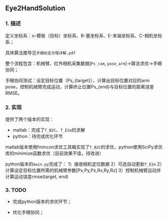 ## Eye2HandSolution

### 1. 描述

定义坐标系：o-模板（目标）坐标系、B-基坐标系、E-末端坐标系、C-相机坐标系；

具体算法推导见`手眼标定方程详解.pdf`

整个流程包含：机械臂、红外相机采集数据[`Ps_cam`, `pose_arm`]->算法求优->手眼协同；

手眼协同测试：设定目标位置（Ps_{target}），计算出目标位置对应的arm pose，控制机械臂完成运动，计算终止位置Ps_{end}与目标位置的距离误差RMSE。

### 2. 实现

提供了两个版本的实现：

- matlab：完成了`T_B2C`、`T_E2o`的求解
- python：待完成优化环节

matlab版本使用fmincon求优工具箱实现了`T_B2C`的求优，python使用SciPy求优库的minimize函数求优（目前效果不佳，待改进）

python版本的`main.py`完成了：
1）接收相机定位数据
2）可选自动更新`T_E2o`
2）计算设定目标位置所需的机械臂参数[Px,Py,Pz,Rx,Ry,Rz]
3）控制机械臂运动并计算运动误差rmse(target, end)

### 3. TODO

- 完成python版本的求优环节；

- 优化手眼协同；
